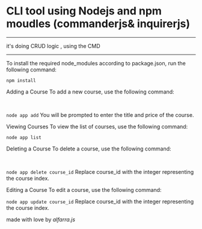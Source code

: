 <h1>CLI tool using Nodejs   and npm moudles (commanderjs& inquirerjs) </h1>
<hr>
it's  doing CRUD logic , using the CMD 
<hr>

To install the required node_modules according to package.json, run the following command:

```npm install```

Adding a Course
To add a new course, use the following command:

<br>

```node app add```
You will be prompted to enter the title and price of the course.

Viewing Courses
To view the list of courses, use the following command:
<br>

```node app list```
<br>

Deleting a Course
To delete a course, use the following command:

<br>

```node app delete course_id```
Replace course_id with the integer representing the course index.


Editing a Course
To edit a course, use the following command:

```node app update course_id```
Replace course_id with the integer representing the course index.



made with love by  <i>alfarra.js</i>

